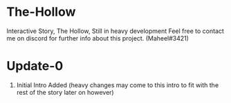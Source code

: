 # The-Hollow
Interactive Story, The Hollow, Still in heavy development
Feel free to contact me on discord for further info about this project. (Maheel#3421)

# Update-0
1. Initial Intro Added (heavy changes may come to this intro to fit with the rest of the story later on however)

